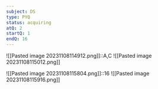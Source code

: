 ```yaml
---
subject: DS
type: PYQ
status: acquiring
atQ: 2
startQ: 1
endQ: 16
---
```


![[Pasted image 20231108114912.png]]::A,C ![[Pasted image 20231108115012.png]]

![[Pasted image 20231108115804.png]]::16 ![[Pasted image 20231108115916.png]]